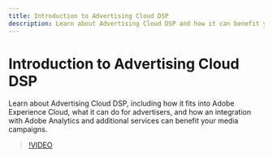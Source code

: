 ```yaml
---
title: Introduction to Advertising Cloud DSP
description: Learn about Advertising Cloud DSP and how it can benefit your media campaigns.
---
```

# Introduction to Advertising Cloud DSP

Learn about Advertising Cloud DSP, including how it fits into Adobe Experience Cloud, what it can do for advertisers, and how an integration with Adobe Analytics and additional services can benefit your media campaigns.

>[!VIDEO](https://video.tv.adobe.com/v/339200)
